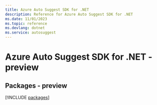 ```yaml
---
title: Azure Auto Suggest SDK for .NET
description: Reference for Azure Auto Suggest SDK for .NET
ms.date: 11/01/2023
ms.topic: reference
ms.devlang: dotnet
ms.service: autosuggest
---
```

# Azure Auto Suggest SDK for .NET - preview
## Packages - preview
[!INCLUDE [packages](auto-suggest-index.md)]